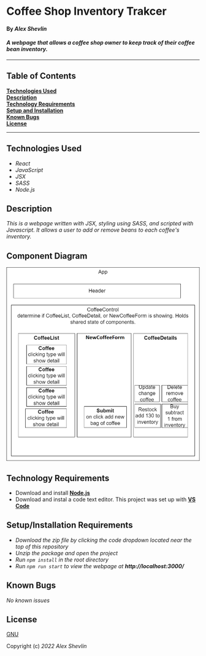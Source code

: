 # Coffee Shop Inventory Trakcer

#### By _**Alex Shevlin**_
#### _A webpage that allows a coffee shop owner to keep track of their coffee bean inventory._

---

## Table of Contents

**[Technologies Used](#technologies-used)  
[Description](#description)  
[Technology Requirements](#technology-requirements)  
[Setup and Installation](#setupinstallation-requirements)  
[Known Bugs](#known-bugs)  
[License](#license)**

---
## Technologies Used

* _React_
* _JavaScript_
* _JSX_
* _SASS_
* _Node.js_

## Description

_This is a webpage written with JSX, styling using SASS, and scripted with Javascript. It allows a user to add or remove beans to each coffee's inventory._

## Component Diagram

![image](/src/coffeeInventory%20(1).png)
## Technology Requirements

* Download and install **[Node.js](https://nodejs.org/en/)**  
* Download and instal a code text editor. This project was set up with **[VS Code](https://code.visualstudio.com/)**


## Setup/Installation Requirements

* _Download the zip file by clicking the code dropdown located near the top of this repository_ 
* _Unzip the package and open the project_
* _Run `npm install` in the root directory_
* _Run `npm run start` to view the webpage at **http://localhost:3000/**_


## Known Bugs

_No known issues_

## License

[GNU](/LICENSE)

Copyright (c) _2022_ _Alex Shevlin_
